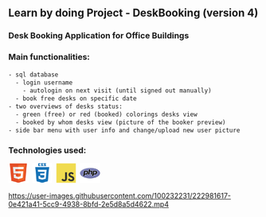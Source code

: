 ## Learn by doing Project - DeskBooking (version 4)

### Desk Booking Application for Office Buildings
  ### Main functionalities:
    - sql database
      - login username
        - autologin on next visit (until signed out manually)
      - book free desks on specific date
    - two overviews of desks status:
      - green (free) or red (booked) colorings desks view
      - booked by whom desks view (picture of the booker preview)
    - side bar menu with user info and change/upload new user picture

### Technologies used:
<div>
  <img src="https://github.com/devicons/devicon/blob/master/icons/html5/html5-original.svg" title="HTML5" alt="HTML" width="40" height="40"/>&nbsp;
  <img src="https://github.com/devicons/devicon/blob/master/icons/css3/css3-plain-wordmark.svg"  title="CSS3" alt="CSS" width="40" height="40"/>&nbsp;
  <img src="https://github.com/devicons/devicon/blob/master/icons/javascript/javascript-original.svg" title="JavaScript" alt="JavaScript" width="40" height="40"/>&nbsp;
  <img src="https://raw.githubusercontent.com/devicons/devicon/1119b9f84c0290e0f0b38982099a2bd027a48bf1/icons/php/php-original.svg" title="Php" alt="Php" width="40" height="40"/>&nbsp;
</div>

https://user-images.githubusercontent.com/100232231/222981617-0e421a41-5cc9-4938-8bfd-2e5d8a5d4622.mp4
